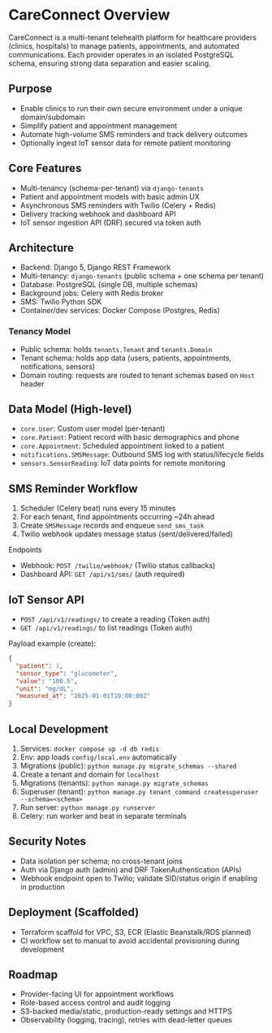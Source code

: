 # CareConnect Overview

CareConnect is a multi-tenant telehealth platform for healthcare providers (clinics, hospitals) to manage patients, appointments, and automated communications. Each provider operates in an isolated PostgreSQL schema, ensuring strong data separation and easier scaling.

## Purpose

- Enable clinics to run their own secure environment under a unique domain/subdomain
- Simplify patient and appointment management
- Automate high-volume SMS reminders and track delivery outcomes
- Optionally ingest IoT sensor data for remote patient monitoring

## Core Features

- Multi-tenancy (schema-per-tenant) via `django-tenants`
- Patient and appointment models with basic admin UX
- Asynchronous SMS reminders with Twilio (Celery + Redis)
- Delivery tracking webhook and dashboard API
- IoT sensor ingestion API (DRF) secured via token auth

## Architecture

- Backend: Django 5, Django REST Framework
- Multi-tenancy: `django-tenants` (public schema + one schema per tenant)
- Database: PostgreSQL (single DB, multiple schemas)
- Background jobs: Celery with Redis broker
- SMS: Twilio Python SDK
- Container/dev services: Docker Compose (Postgres, Redis)

### Tenancy Model

- Public schema: holds `tenants.Tenant` and `tenants.Domain`
- Tenant schema: holds app data (users, patients, appointments, notifications, sensors)
- Domain routing: requests are routed to tenant schemas based on `Host` header

## Data Model (High-level)

- `core.User`: Custom user model (per-tenant)
- `core.Patient`: Patient record with basic demographics and phone
- `core.Appointment`: Scheduled appointment linked to a patient
- `notifications.SMSMessage`: Outbound SMS log with status/lifecycle fields
- `sensors.SensorReading`: IoT data points for remote monitoring

## SMS Reminder Workflow

1) Scheduler (Celery beat) runs every 15 minutes
2) For each tenant, find appointments occurring ~24h ahead
3) Create `SMSMessage` records and enqueue `send_sms_task`
4) Twilio webhook updates message status (sent/delivered/failed)

Endpoints
- Webhook: `POST /twilio/webhook/` (Twilio status callbacks)
- Dashboard API: `GET /api/v1/sms/` (auth required)

## IoT Sensor API

- `POST /api/v1/readings/` to create a reading (Token auth)
- `GET /api/v1/readings/` to list readings (Token auth)

Payload example (create):
```json
{
  "patient": 1,
  "sensor_type": "glucometer",
  "value": "100.5",
  "unit": "mg/dL",
  "measured_at": "2025-01-01T10:00:00Z"
}
```

## Local Development

1) Services: `docker compose up -d db redis`
2) Env: app loads `config/local.env` automatically
3) Migrations (public): `python manage.py migrate_schemas --shared`
4) Create a tenant and domain for `localhost`
5) Migrations (tenants): `python manage.py migrate_schemas`
6) Superuser (tenant): `python manage.py tenant_command createsuperuser --schema=<schema>`
7) Run server: `python manage.py runserver`
8) Celery: run worker and beat in separate terminals

## Security Notes

- Data isolation per schema; no cross-tenant joins
- Auth via Django auth (admin) and DRF TokenAuthentication (APIs)
- Webhook endpoint open to Twilio; validate SID/status origin if enabling in production

## Deployment (Scaffolded)

- Terraform scaffold for VPC, S3, ECR (Elastic Beanstalk/RDS planned)
- CI workflow set to manual to avoid accidental provisioning during development

## Roadmap

- Provider-facing UI for appointment workflows
- Role-based access control and audit logging
- S3-backed media/static, production-ready settings and HTTPS
- Observability (logging, tracing), retries with dead-letter queues

